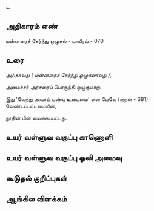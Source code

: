 உ


## அதிகாரம் எண்

மன்னரைச் சேர்ந்து ஒழுகல் - பாயிரம் - 070
## உரை

அஃதாவது _( 	மன்னரைச் சேர்ந்து ஒழுகலாவது )_,  

அமைச்சர் அரசரைப் பொருந்தி ஒழுகுமாறு.  

இது 'வேந்து அவாம் பண்பு உடைமை' என மேலே (குறள் - 681) வேண்டப்பட்டமையின்,  

தூதின் பின் வைக்கப்பட்டது.


## உயர் வள்ளுவ வகுப்பு காணொளி


## உயர் வள்ளுவ வகுப்பு ஒலி அமைவு 


## கூடுதல் குறிப்புகள்


## ஆங்கில விளக்கம்


